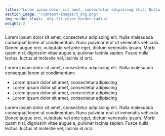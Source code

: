 ```yaml
---
title: "Lorem ipsum dolor sit amet, consectetur adipiscing elit. Nulla malesuada consequat lorem ut condimentum."
section_image: "/content-images/t_png.png"
img_render_class: 'obj-fit-cover border-radius'
weight: 2
---
```


Lorem ipsum dolor sit amet, consectetur adipiscing elit. Nulla malesuada consequat lorem ut condimentum.
Nunc pulvinar erat ut venenatis vehicula. Donec augue orci, vulputate vel ante eget, dictum venenatis ipsum.
Morbi quam nisl, dignissim vitae augue a, pulvinar lacinia sapien. Fusce nulla lectus, luctus at molestie vel, lacinia id orci.

Lorem ipsum dolor sit amet, consectetur adipiscing elit. Nulla malesuada consequat lorem ut condimentum:

* Lorem ipsum dolor sit amet, consectetur adipiscing
* Lorem ipsum dolor sit amet, consectetur adipiscing
* Lorem ipsum dolor sit amet, consectetur adipiscing
* Lorem ipsum dolor sit amet, consectetur adipiscing

Lorem ipsum dolor sit amet, consectetur adipiscing elit. Nulla malesuada consequat lorem ut condimentum.
Nunc pulvinar erat ut venenatis vehicula. Donec augue orci, vulputate vel ante eget, dictum venenatis ipsum.
Morbi quam nisl, dignissim vitae augue a, pulvinar lacinia sapien. Fusce nulla lectus, luctus at molestie vel, lacinia id orci.

